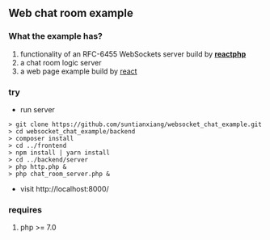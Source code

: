 Web chat room example
---------------------

### What the example has?

1. functionality of an RFC-6455 WebSockets server build by **[reactphp](https://reactphp.org/)**
2. a chat room logic server
3. a web page example build by [react](https://reactjs.org/)

### try
- run server
```shell
> git clone https://github.com/suntianxiang/websocket_chat_example.git
> cd websocket_chat_example/backend
> composer install
> cd ../frontend
> npm install | yarn install
> cd ../backend/server
> php http.php &
> php chat_room_server.php &
```
- visit http://localhost:8000/

### requires

1. php >= 7.0
